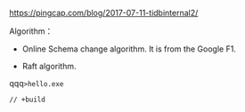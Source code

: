 

https://pingcap.com/blog/2017-07-11-tidbinternal2/

Algorithm：

- Online Schema change algorithm. It is from the Google F1.

- Raft algorithm.

qqq`>hello.exe`
```
// +build
```